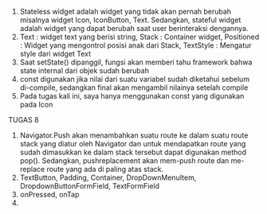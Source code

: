 1. Stateless widget adalah widget yang tidak akan pernah berubah misalnya widget Icon, IconButton, Text.
Sedangkan, stateful widget adalah widget yang dapat berubah saat user berinteraksi dengannya.
2. Text : widget text yang berisi string, Stack : Container widget, Positioned : Widget yang mengontrol
posisi anak dari Stack, TextStyle : Mengatur style dari widget Text
3. Saat setState() dipanggil, fungsi akan memberi tahu framework bahwa state internal dari objek sudah berubah
4. const digunakan jika nilai dari suatu variabel sudah diketahui sebelum di-compile, sedangkan final akan mengambil nilainya setelah 
compile
5. Pada tugas kali ini, saya hanya menggunakan const yang digunakan pada Icon

TUGAS 8
1. Navigator.Push akan menambahkan suatu route ke dalam suatu route stack yang diatur oleh Navigator dan untuk
mendapatkan route yang sudah dimasukkan ke dalam stack tersebut dapat digunakan method pop(). Sedangkan, pushreplacement akan
mem-push route dan me-replace route yang ada di paling atas stack.
2. TextButton, Padding, Container, DropDownMenuItem, DropdownButtonFormField, TextFormField
3. onPressed, onTap
4. 